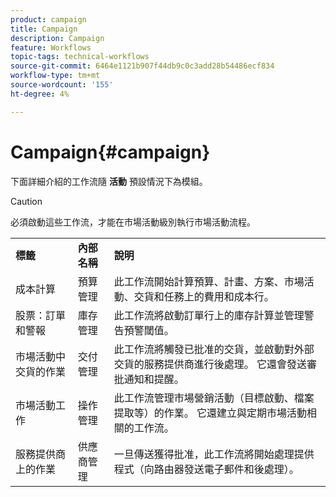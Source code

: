 ```yaml
---
product: campaign
title: Campaign
description: Campaign
feature: Workflows
topic-tags: technical-workflows
source-git-commit: 6464e1121b907f44db9c0c3add28b54486ecf834
workflow-type: tm+mt
source-wordcount: '155'
ht-degree: 4%

---
```



# Campaign{#campaign}

下面詳細介紹的工作流隨 **活動** 預設情況下為模組。

>[!CAUTION]
>
>必須啟動這些工作流，才能在市場活動級別執行市場活動流程。

<table> 
 <tbody> 
  <tr> 
   <td> <strong>標籤</strong><br /> </td> 
   <td> <strong>內部名稱</strong><br /> </td> 
   <td> <strong>說明</strong><br /> </td> 
  </tr> 
  <tr> 
   <td> <span class="uicontrol">成本計算</span> <br /> </td> 
   <td> <span class="uicontrol">預算管理</span> <br /> </td> 
   <td> 此工作流開始計算預算、計畫、方案、市場活動、交貨和任務上的費用和成本行。<br /> </td> 
  </tr> 
  <tr> 
   <td> <span class="uicontrol">股票：訂單和警報</span> <br /> </td> 
   <td> <span class="uicontrol">庫存管理</span> <br /> </td> 
   <td> 此工作流將啟動訂單行上的庫存計算並管理警告預警閾值。<br /> </td> 
  </tr> 
  <tr> 
   <td> <span class="uicontrol">市場活動中交貨的作業</span> <br /> </td> 
   <td> <span class="uicontrol">交付管理</span> <br /> </td> 
   <td> 此工作流將觸發已批准的交貨，並啟動對外部交貨的服務提供商進行後處理。 它還會發送審批通知和提醒。<br /> </td> 
  </tr> 
  <tr> 
   <td> <span class="uicontrol">市場活動工作</span> <br /> </td> 
   <td> <span class="uicontrol">操作管理</span> <br /> </td> 
   <td> 此工作流管理市場營銷活動（目標啟動、檔案提取等）的作業。 它還建立與定期市場活動相關的工作流。<br /> </td> 
  </tr> 
  <tr> 
   <td> <span class="uicontrol">服務提供商上的作業</span> <br /> </td> 
   <td> <span class="uicontrol">供應商管理</span> <br /> </td> 
   <td> 一旦傳送獲得批准，此工作流將開始處理提供程式（向路由器發送電子郵件和後處理）。 <br /> </td> 
  </tr> 
 </tbody> 
</table>

